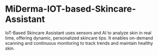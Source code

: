 # MiDerma-IOT-based-Skincare-Assistant
IoT-Based Skincare Assistant uses sensors and AI to analyze skin in real time, offering dynamic, personalized skincare tips. It enables on-demand scanning and continuous monitoring to track trends and maintain healthy skin.
